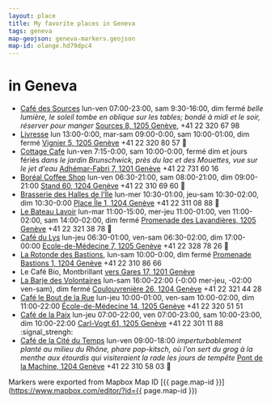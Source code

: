```yaml
---
layout: place
title: My favorite places in Geneva
tags: geneva
map-geojson: geneva-markers.geojson
map-id: olange.hd79dpc4
---
```


# in Geneva

* [Café des Sources](http://www.cafedesources.ch) lun-ven 07:00-23:00, sam 9:30-16:00, dim fermé _belle lumière, le soleil tombe en oblique sur les tables; bondé à midi et le soir, réserver pour manger_ [Sources 8, 1205 Genève](https://goo.gl/maps/7UozB), +41 22 320 67 98
* [Livresse](http://livresse.ch/OuNousTrouver.php) lun 13:00-0:00, mar-sam 09:00-0:00, sam 10:00-01:00, dim fermé [Vignier 5, 1205 Genève](https://goo.gl/maps/aBIX1) +41 22 320 80 57 :signal_strength:
* [Cottage Cafe](http://cottagecafe.ch) lun-ven 7:15-0:00, sam 10:00-0:00, fermé dim et jours fériés _dans le jardin Brunschwick, près du lac et des Mouettes, vue sur le jet d'eau_ [Adhémar-Fabri 7, 1201 Genève](http://goo.gl/maps/7GpKr) +41 22 731 60 16
* [Boréal Coffee Shop](http://www.borealcoffee.ch) lun-ven 06:30-21:00, sam 08:00-21:00, dim 09:00-21:00 [Stand 60, 1204 Genève](https://goo.gl/maps/Eso5J) +41 22 310 69 60 :signal_strength:
* [Brasserie des Halles de l'Île](http://www.brasseriedeshallesdelile.ch) lun-mer 10:30-01:00, jeu-sam 10:30-02:00, dim 10:30-0:00 [Place Île 1, 1204 Genève](https://goo.gl/maps/xWzRa) +41 22 311 08 88 :signal_strength:
* [Le Bateau Lavoir](http://www.bateaulavoir.ch) lun-mar 11:00-15:00, mer-jeu 11:00-01:00, ven 11:00-02:00, sam 14:00-02:00, dim fermé [Promenade des Lavandières, 1205 Genève](https://goo.gl/maps/jxIoc) +41 22 321 38 78 :signal_strength:
* [Café du Lys](http://www.cafedulys.ch) lun-jeu 06:30-01:00, ven-sam 06:30-02:00, dim 17:00-00:00 [Ecole-de-Médecine 7, 1205 Genève](https://goo.gl/maps/u4Euo) +41 22 328 78 26 :signal_strength:
* [La Rotonde des Bastions](http://www.bastions.ch), lun-sam 10:00-0:00, dim fermé [Promenade Bastions 1, 1204 Genève](https://goo.gl/maps/vRgmS) +41 22 310 86 66
* Le Café Bio, Montbrillant [vers Gares 17, 1201 Genève](https://goo.gl/maps/qG9Fi)
* [La Barje des Volontaires](http://www.labarje.ch/lieux/volontaires) lun-sam 16:00-22:00 (-0:00 mer-jeu, -02:00 ven-sam), dim fermé [Coulouvrenière 26, 1204 Genève](https://goo.gl/maps/ytF9F) +41 22 321 44 28
* [Café le Bout de la Rue](https://plus.google.com/117226853408065853996/about?gl=ch&hl=fr) lun-jeu 10:00-01:00, ven-sam 10:00-02:00, dim 11:00-22:00 [École-de-Médecine 14, 1205 Genève](https://goo.gl/maps/k9jFY) +41 22 320 51 51
* [Café de la Paix](http://www.cafedelapaix.ch/site/fr/) lun-jeu 07:00-22:00, ven 07:00-23:00, sam 10:00-23:00, dim 10:00-22:00 [Carl-Vogt 61, 1205 Genève](https://goo.gl/maps/iX1RX) +41 22 301 11 88 :signal_strengh:
* [Café de la Cité du Temps](http://www.citedutemps.com/) lun-ven 09:00-18:00 _imperturbablement planté au milieu du Rhône, phare pop-kitsch, où l'on sert du grog à la menthe aux étourdis qui visiteraient la rade les jours de tempête_ [Pont de la Machine, 1204 Genève](https://goo.gl/maps/SRtep) +41 22 310 58 03 :signal_strength:

Markers were exported from Mapbox Map ID [{{ page.map-id }}](https://www.mapbox.com/editor/?id={{ page.map-id }})